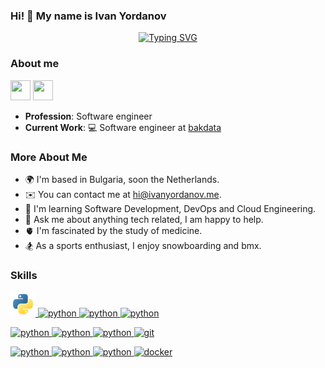 ### Hi! 👋 My name is Ivan Yordanov

<p align="center">
    <a href="https://git.io/typing-svg"><img src="https://readme-typing-svg.herokuapp.com?font=Fira+Code&size=25&duration=3000&pause=1000&color=e69138&center=true&vCenter=true&width=477&lines=Software+and+Data+Engineer;Always+learning+new+things" alt="Typing SVG" /></a>
</p>

### About me
<p align="left"> 
<a href="https://www.github.com/sujuka99" target="_blank" rel="noreferrer"><img src="https://icones.pro/wp-content/uploads/2021/06/icone-github-orange.png" width="32" height="32" /></a>
<a href="https://www.linkedin.com/in/i-p-yordanov/" target="_blank" rel="noreferrer"><img src="https://www.pngmart.com/files/21/Linkedin-PNG-Clipart.png" width="32" height="32" /></a> 
<!-- <a href="https://gitlab.com/sujuka99" target="_blank" rel="noreferrer"><img src="https://cdn.worldvectorlogo.com/logos/gitlab.svg" width="32" height="32" /></a> -->
<!-- <a href="https://stackoverflow.com/users/11610149/sujuka99" target="_blank" rel="noreferrer"><img src="https://raw.githubusercontent.com/danielcranney/readme-generator/main/public/icons/socials/stackoverflow.svg" width="32" height="32" /></a> -->
<!-- <a href="https://medium.com/@vanko_yordanov" target="_blank" rel="noreferrer"><img src="https://upload.wikimedia.org/wikipedia/commons/thumb/3/32/Eo_circle_orange_letter-m.svg/1200px-Eo_circle_orange_letter-m.svg.png" width="32" height="32" /></a> -->
</p>

* **Profession**: Software engineer
* **Current Work**: 💻 Software engineer at [bakdata](https://bakdata.com/)

### More About Me

* 🌍 I'm based in Bulgaria, soon the Netherlands.
* ✉️ You can contact me at [hi@ivanyordanov.me](mailto:hi@ivanyordanov.me).
* 🧠 I'm learning Software Development, DevOps and Cloud Engineering.
* 💬 Ask me about anything tech related, I am happy to help.
* 🫀 I'm fascinated by the study of medicine.
* 🏂 As a sports enthusiast, I enjoy snowboarding and bmx.
<!-- * 🖥️ See my portfolio at [https://sujuka99.github.io/personal-website/](http://sujuka99.github.io/personal-website/). -->

###  Skills

<p align="left">
<a href="https://www.python.org" target="_blank" rel="noreferrer"> <img src="https://raw.githubusercontent.com/devicons/devicon/master/icons/python/python-original.svg" alt="python" width="40" height="40"/> </a> 
<a href="https://docs.pydantic.dev/latest/" target="_blank" rel="noreferrer"> <img src="https://avatars.githubusercontent.com/u/110818415?s=200&v=4" alt="python" width="40" height="40"/> </a> 
<a href="https://docs.pytest.org/en/latest/" target="_blank" rel="noreferrer"> <img src="https://docs.pytest.org/en/8.2.x/_static/pytest_logo_curves.svg" alt="python" width="40" height="40"/> </a> 
<a href="https://www.java.com/en/" target="_blank" rel="noreferrer"> <img src="https://www.svgrepo.com/show/303388/java-4-logo.svg" alt="python" width="40" height="40"/> </a> 
<p align="left">
</p>

<a href="https://learn.microsoft.com/en-us/sql/sql-server/what-is-sql-server?view=sql-server-ver16#sql-server-components-and-technologies" target="_blank" rel="noreferrer"> <img src="https://cdn-icons-png.flaticon.com/512/3161/3161158.png" alt="python" width="40" height="40"/> </a> 
<a href="https://graphql.org/" target="_blank" rel="noreferrer"> <img src="https://cdn.iconscout.com/icon/free/png-512/free-graphql-3521468-2944912.png?f=webp&w=256" alt="python" width="40" height="40"/> </a> 
<a href="https://www.linux.org/" target="_blank" rel="noreferrer"> <img src="https://www.kernel.org/theme/images/logos/tux.png" alt="python" width="40" height="40"/> </a> 
<a href="https://git-scm.com/" target="_blank" rel="noreferrer"> <img src="https://www.vectorlogo.zone/logos/git-scm/git-scm-icon.svg" alt="git" width="40" height="40"/> </a>
<p align="left">
</p>
<a href="https://docs.gitlab.com/ee/ci/" target="_blank" rel="noreferrer"> <img src="https://miro.medium.com/v2/resize:fit:640/format:webp/0*zae7JNwsZP3e0HiH.png" alt="python" width="40" height="40"/> </a> 
<a href="https://docs.github.com/en/actions/learn-github-actions/understanding-github-actions" target="_blank" rel="noreferrer"> <img src="https://seeklogo.com/images/G/github-actions-logo-031704BDC6-seeklogo.com.png" alt="python" width="40" height="40"/> </a> 
<a href="https://kubernetes.io/" target="_blank" rel="noreferrer"> <img src="https://cdn2.iconfinder.com/data/icons/mixd/512/20_kubernetes-512.png" alt="python" width="40" height="40"/> </a> 
<a href="https://www.docker.com/" target="_blank" rel="noreferrer"> <img src="https://gogeticon.net/files/3163573/d130ef65a8efdfa66fa49eb5ab745cef.png" alt="docker" width="40" height="40"/> </a>
<!-- <a href="https://cloud.google.com" target="_blank" rel="noreferrer"> <img src="https://www.vectorlogo.zone/logos/google_cloud/google_cloud-icon.svg" alt="gcp" width="40" height="40"/> </a>  -->
</p>

<!-- ### 📊 Github Stats -->

<!-- ![sujuka99's GitHub stats](https://github-readme-stats.vercel.app/api?username=sujuka99&show_icons=true&theme=gruvbox&hide_rank=true) -->
